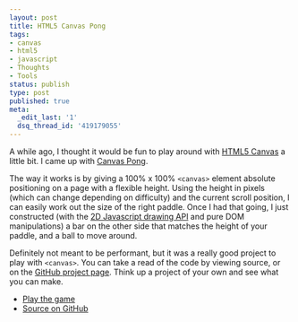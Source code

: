 ```yaml
---
layout: post
title: HTML5 Canvas Pong
tags:
- canvas
- html5
- javascript
- Thoughts
- Tools
status: publish
type: post
published: true
meta:
  _edit_last: '1'
  dsq_thread_id: '419179055'
---
```

A while ago, I thought it would be fun to play around with <a href="http://en.wikipedia.org/wiki/Canvas_element">HTML5 Canvas</a> a little bit. I came up with <a href="http://seejohncode.com/canvaspong/">Canvas Pong</a>.

The way it works is by giving a 100% x 100% `<canvas>` element absolute positioning on a page with a flexible height. Using the height in pixels (which can change depending on difficulty) and the current scroll position, I can easily work out the size of the right paddle. Once I had that going, I just constructed (with the <a href="http://dev.w3.org/html5/2dcontext/">2D Javascript drawing API</a> and pure DOM manipulations) a bar on the other side that matches the height of your paddle, and a ball to move around.

Definitely not meant to be performant, but it was a really good project to play
with `<canvas>`. You can take a read of the code by viewing source, or on the <a href="https://github.com/seejohnrun/canvaspong">GitHub project page</a>. Think up a project of your own and see what you can make.

<ul>
	<li><a href="http://www.johncrepezzi.com/canvaspong/">Play the game</a></li>
	<li><a href="https://github.com/seejohnrun/canvaspong">Source on GitHub</a></li>
</ul>
